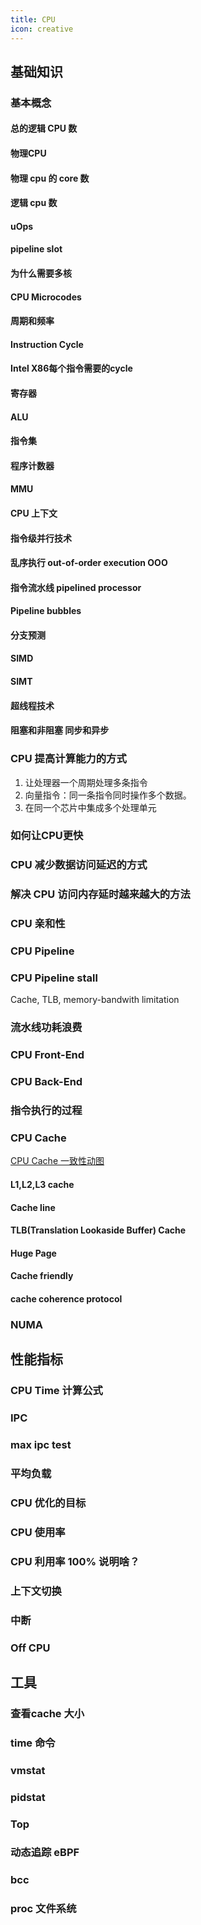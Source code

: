 ```yaml
---
title: CPU
icon: creative
---
```


## 基础知识

### 基本概念

#### 总的逻辑 CPU 数

#### 物理CPU

#### 物理 cpu 的 core 数

#### 逻辑 cpu 数

#### uOps

#### pipeline slot

#### 为什么需要多核

#### CPU Microcodes

#### 周期和频率

#### Instruction Cycle

#### Intel X86每个指令需要的cycle

#### 寄存器

#### ALU

#### 指令集

#### 程序计数器

#### MMU

#### CPU 上下文

#### 指令级并行技术

#### 乱序执行  out-of-order execution OOO

#### 指令流水线 pipelined processor

#### Pipeline bubbles

#### 分支预测

#### SIMD

#### SIMT

#### 超线程技术

#### 阻塞和非阻塞 同步和异步

### CPU 提高计算能力的方式

1. 让处理器一个周期处理多条指令
2. 向量指令：同一条指令同时操作多个数据。
3. 在同一个芯片中集成多个处理单元

### 如何让CPU更快

### CPU 减少数据访问延迟的方式

### 解决 CPU 访问内存延时越来越大的方法

### CPU 亲和性

### CPU Pipeline

### CPU Pipeline stall

Cache, TLB, memory-bandwith limitation

### 流水线功耗浪费

### CPU Front-End

### CPU Back-End

### 指令执行的过程

###



### CPU Cache

[CPU Cache 一致性动图](https://www.scss.tcd.ie/Jeremy.Jones/VivioJS/caches/MESI.htm)

#### L1,L2,L3 cache

#### Cache line

#### TLB(Translation Lookaside Buffer) Cache

#### Huge Page

#### Cache friendly

#### cache coherence protocol

### NUMA

## 性能指标

### CPU Time 计算公式

### IPC

### max ipc test

### 平均负载

### CPU 优化的目标

### CPU 使用率

### CPU 利用率 100% 说明啥？

### 上下文切换

### 中断

### Off CPU

###

## 工具

### 查看cache 大小

### time 命令

### vmstat

### pidstat

### Top

### 动态追踪 eBPF

### bcc

### proc 文件系统
